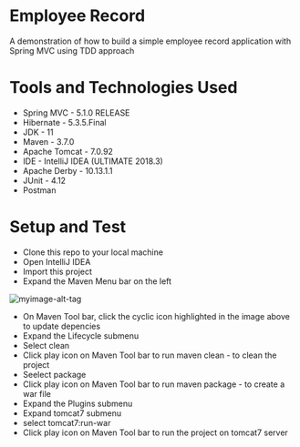 # Employee Record
  A demonstration of how to build a simple employee record application with Spring MVC using TDD approach

# Tools and Technologies Used
  * Spring MVC - 5.1.0 RELEASE
  * Hibernate - 5.3.5.Final
  * JDK - 11
  * Maven - 3.7.0
  * Apache Tomcat - 7.0.92
  * IDE - IntelliJ IDEA (ULTIMATE 2018.3)
  * Apache Derby - 10.13.1.1
  * JUnit - 4.12
  * Postman

# Setup and Test
  * Clone this repo to your local machine
  * Open IntelliJ IDEA
  * Import this project
  * Expand the Maven Menu bar on the left
  
  ![myimage-alt-tag](https://cdn-images-1.medium.com/max/1600/1*U_PdPYok-XUT8TJNnETHow.png)
  
  * On Maven Tool bar, click the cyclic icon highlighted in the image above to update depencies
  * Expand the Lifecycle submenu
  * Select clean
  * Click play icon on Maven Tool bar to run maven clean - to clean the project
  * Seelect package
  * Click play icon on Maven Tool bar to run maven package - to create a war file
  * Expand the Plugins submenu
  * Expand tomcat7 submenu
  * select tomcat7:run-war
  * Click play icon on Maven Tool bar to run the project on tomcat7 server
